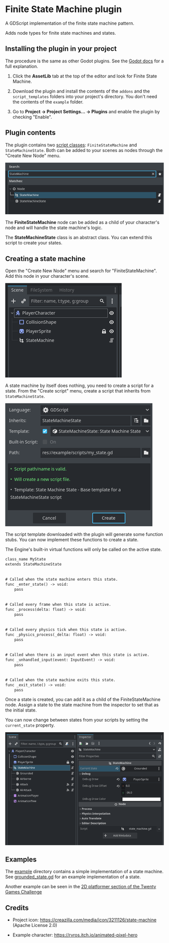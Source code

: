 
# Finite State Machine plugin

A GDScript implementation of the finite state machine pattern.

Adds node types for finite state machines and states.

## Installing the plugin in your project

The procedure is the same as other Godot plugins.
See the [Godot docs](https://docs.godotengine.org/en/stable/tutorials/plugins/editor/installing_plugins.html) for a full explanation.

1. Click the **AssetLib** tab at the top of the editor and look for Finite State Machine.

2. Download the plugin and install the contents of the `addons` and the `script_templates` folders into your project's directory. You don't need the contents of the `example` folder.

3. Go to **Project -> Project Settings... -> Plugins** and enable the plugin by checking "Enable".

## Plugin contents

The plugin contains two [script classes](https://docs.godotengine.org/en/stable/tutorials/scripting/gdscript/gdscript_basics.html#doc-gdscript-basics-class-name): `FiniteStateMachine` and `StateMachineState`.
Both can be added to your scenes as nodes through the "Create New Node" menu.

![Create node](/example/readme/create_node.png)

The **FiniteStateMachine** node can be added as a child of your character's node and will handle the state machine's logic.

The **StateMachineState** class is an abstract class.
You can extend this script to create your states.

## Creating a state machine

Open the "Create New Node" menu and search for "FiniteStateMachine". Add this node in your character's scene.

![State machine scene](/example/readme/state_machine_scene.png)

A state machine by itself does nothing, you need to create a script for a state.
From the "Create script" menu, create a script that inherits from `StateMachineState`.

![Create script](/example/readme/create_script.png)

The script template downloaded with the plugin will generate some function stubs.
You can now implement these functions to create a state.

The Engine's built-in virtual functions will only be called on the active state.

```
class_name MyState
extends StateMachineState


# Called when the state machine enters this state.
func _enter_state() -> void:
	pass


# Called every frame when this state is active.
func _process(delta: float) -> void:
	pass


# Called every physics tick when this state is active.
func _physics_process(_delta: float) -> void:
	pass


# Called when there is an input event when this state is active.
func _unhandled_input(event: InputEvent) -> void:
	pass


# Called when the state machine exits this state.
func _exit_state() -> void:
	pass
```

Once a state is created, you can add it as a child of the FiniteStateMachine node.
Assign a state to the state machine from the inspector to set that as the initial state.

You can now change between states from your scripts by setting the `current_state` property.

![Player character scene](/example/readme/player_character_scene.png)

## Examples

The [example](/example) directory contains a simple implementation of a state machine.
See [grounded_state.gd](/example/scripts/grounded_state.gd) for an example implementation of a state.

Another example can be seen in the [2D platformer section of the Twenty Games Challenge](https://codeberg.org/HexagonNico/TwentyGamesChallenge/src/branch/main/game3)

## Credits

* Project icon: https://creazilla.com/media/icon/3211126/state-machine (Apache License 2.0)

* Example character: https://rvros.itch.io/animated-pixel-hero
